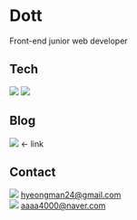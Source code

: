 # Dott

Front-end junior web developer

## Tech

<img src="https://img.shields.io/badge/JavaScript-F7DF1E?style=for-the-badge&logo=JavaScript&logoColor=black"> 
<img src="https://img.shields.io/badge/React-61DAFB?style=for-the-badge&logo=React&logoColor=black">
  </br>

## Blog

<a href="https://www.notion.so/Dott-21d0ef2d8cca42efba9b246142a0bb60"><img src="https://img.shields.io/badge/Notion-000000?style=for-the-badge&logo=Notion&logoColor=white"></a> ← link

## Contact

<img src="https://img.shields.io/badge/G_mail-EA4335?style=for-the-badge&logo=Gmail&logoColor=white"> hyeongman24@gmail.com  
<img src="https://img.shields.io/badge/naver-03C75A?style=for-the-badge&logo=naver&logoColor=white"> aaaa4000@naver.com
